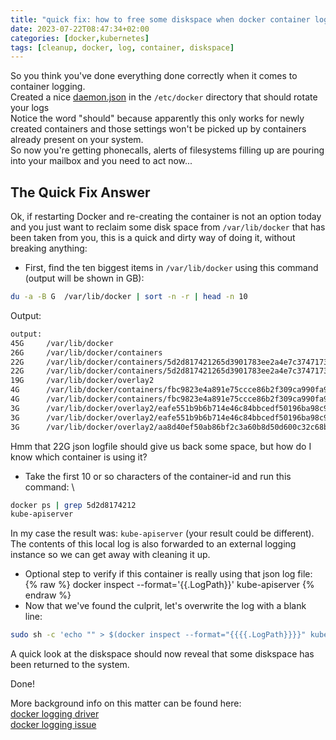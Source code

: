 ```yaml
---
title: "quick fix: how to free some diskspace when docker container logging is filling up your drive"
date: 2023-07-22T08:47:34+02:00
categories: [docker,kubernetes]
tags: [cleanup, docker, log, container, diskspace]
---
```


So you think you've done everything done correctly when it comes to container logging.\
Created a nice [daemon.json](https://docs.docker.com/config/containers/logging/configure/#configure-the-default-logging-driver) in the `/etc/docker` directory that should rotate your logs\
Notice the word "should" because apparently this only works for newly created containers and those settings won't be picked up by containers already present on your system.\
So now you're getting phonecalls, alerts of filesystems filling up are pouring into your mailbox and you need to act now...

<!--more-->

## The Quick Fix Answer

Ok, if restarting Docker and re-creating the container is not an option today and you just want to reclaim some disk space from `/var/lib/docker` that has been taken from you,
this is a quick and dirty way of doing it, without breaking anything:

- First, find the ten biggest items in `/var/lib/docker` using this command (output will be shown in GB):
```bash
du -a -B G  /var/lib/docker | sort -n -r | head -n 10
```
Output:
```bash
output:
45G     /var/lib/docker
26G     /var/lib/docker/containers
22G     /var/lib/docker/containers/5d2d817421265d3901783ee2a4e7c374717377cdf516ed2caabd89fafba2f50e/5d2d817421265d3901783ee2a4e7c374717377cdf516ed2caabd89fafba2f50e-json.log
22G     /var/lib/docker/containers/5d2d817421265d3901783ee2a4e7c374717377cdf516ed2caabd89fafba2f50e
19G     /var/lib/docker/overlay2
4G      /var/lib/docker/containers/fbc9823e4a891e75ccce86b2f309ca990fa97b7a447e43d8102b9f0120d7a7f6/fbc9823e4a891e75ccce86b2f309ca990fa97b7a447e43d8102b9f0120d7a7f6-json.log
4G      /var/lib/docker/containers/fbc9823e4a891e75ccce86b2f309ca990fa97b7a447e43d8102b9f0120d7a7f6
3G      /var/lib/docker/overlay2/eafe551b9b6b714e46c84bbcedf50196ba98c9d745fd84f49ab8c47521e92653/merged
3G      /var/lib/docker/overlay2/eafe551b9b6b714e46c84bbcedf50196ba98c9d745fd84f49ab8c47521e92653
3G      /var/lib/docker/overlay2/aa8d40ef50ab86bf2c3a60b8d50d600c32c68b2970685f147ba91cd7ac142b0f/merged
```
Hmm that 22G json logfile should give us back some space, but how do I know which container is using it?
- Take the first 10 or so characters of the container-id and run this command: \
```bash
docker ps | grep 5d2d8174212
kube-apiserver
```
In my case the result was: `kube-apiserver`  (your result could be different).\
The contents of this local log is also forwarded to an external logging instance so we can get away with cleaning it up.

- Optional step to verify if this container is really using that json log file:
{% raw %}
    docker inspect --format='{{.LogPath}}' kube-apiserver
{% endraw %}
- Now  that we've found the culprit, let's overwrite the log with a blank line:
```bash
sudo sh -c 'echo "" > $(docker inspect --format="{{{{.LogPath}}}}" kube-apiserver)'
```
A quick look at the diskspace should now reveal that some diskspace has been returned to the system.

Done!

More background info on this matter can be found here:\
[docker logging driver](https://docs.docker.com/config/containers/logging/configure/#configure-the-default-logging-driver)\
[docker logging issue](https://github.com/docker/cli/issues/1148)

